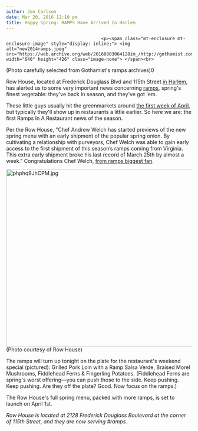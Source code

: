 ```yaml
---
author: Jen Carlson
date: Mar 20, 2016 12:10 pm
title: Happy Spring: RAMPS Have Arrived In Harlem
---
```


	
										<p><span class="mt-enclosure mt-enclosure-image" style="display: inline;"> <img alt="new2014ramps.jpeg" src="https://web.archive.org/web/20160803064128im_/http://gothamist.com/attachments/arts_jen/new2014ramps.jpeg" width="640" height="426" class="image-none"> </span><br>
<span class="photo_caption">(Photo carefully selected from Gothamist&apos;s ramps archives)</span>0</p>

<p>Row House, located at Frederick Douglass Blvd and 115th Street <a href="https://web.archive.org/web/20160803064128/http://rowhouseharlem.com/">in Harlem</a>, has alerted us to some very important news concerning <a href="https://web.archive.org/web/20160803064128/http://gothamist.com/tags/ramps">ramps</a>, spring&apos;s finest vegetable: they&apos;ve back in season, and they&apos;ve got &apos;em.</p>

<p>These little guys usually hit the greenmarkets around <a href="https://web.archive.org/web/20160803064128/http://gothamist.com/2014/03/18/ramps_where_are_they_now.php">the first week of April</a>, but typically they&apos;ll show up in restaurants a little earlier. So here we are: the first Ramps In A Restaurant news of the season. </p>

<p>Per the Row House, &quot;Chef Andrew Welch has started previews of the new spring menu with an early shipment of the popular spring onion. By cultivating a relationship with purveyors, Chef Welch was able to gain early access to the first shipment of this season&#x2019;s ramps coming from Virginia. This extra early shipment broke his last record of March 25th by almost a week.&quot; Congratulations Chef Welch, <a href="https://web.archive.org/web/20160803064128/http://gothamist.com/tags/rampswatch">from ramps biggest fan</a>.</p>

<p><span class="mt-enclosure mt-enclosure-image" style="display: inline;"> <img alt="phphq9JhCPM.jpg" src="https://web.archive.org/web/20160803064128im_/http://gothamist.com/attachments/arts_jen/phphq9JhCPM.jpg" width="640" height="480" class="image-none"> </span><br>
<span class="photo_caption">(Photo courtesy of Row House)</span></p>

<p>The ramps will turn up tonight on the plate for the restaurant&apos;s weekend special (pictured): Grilled Pork Loin with a Ramp Salsa Verde, Braised Morel Mushrooms, Fiddlehead Ferns &amp; Fingerling Potatoes. (Fiddlehead Ferns are spring&apos;s worst offering&#x2014;you can push those to the side. Keep pushing. Keep pushing. Are they off the plate? Good. Now focus on the ramps.)</p>

<p>The Row House&apos;s full spring menu, packed with more ramps, is set to launch on April 1st. </p>

<p><em>Row House is located at 2128 Frederick Douglass Boulevard at the corner of 115th Street, and they are now serving #ramps.</em></p>					
										
									
				